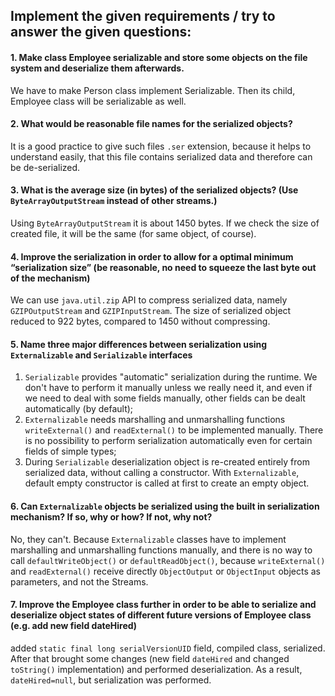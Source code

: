 ## Implement the given requirements / try to answer the given questions:
#### 1. Make class Employee serializable and store some objects on the file system and deserialize them afterwards.
We have to make Person class implement Serializable. Then its child, Employee class will be serializable as well.
#### 2. What would be  reasonable file names for the serialized objects?
It is a good practice to give such files `.ser` extension, because it helps to understand easily, 
that this file contains serialized data and therefore can be de-serialized.
#### 3. What is the average size (in bytes) of the serialized objects? (Use `ByteArrayOutputStream` instead of other streams.)
Using `ByteArrayOutputStream` it is about 1450 bytes. If we check the size of created file, it will be the same (for same object, of course).
#### 4. Improve the serialization in order to allow for a optimal minimum “serialization size” (be reasonable, no need to squeeze the last byte out of the mechanism)
We can use `java.util.zip` API to compress serialized data, namely `GZIPOutputStream` and `GZIPInputStream`. The size of serialized object reduced to 922 bytes, compared to 1450 without compressing.
#### 5. Name three major differences between serialization using `Externalizable` and `Serializable` interfaces
1. `Serializable` provides "automatic" serialization during the runtime. We don't have to perform it manually unless we really need it, and even if we need to deal with some fields manually, other fields can be dealt automatically (by default);
2. `Externalizable` needs marshalling and unmarshalling functions `writeExternal()` and `readExternal()` to be implemented manually. There is no possibility to perform serialization automatically even for certain fields of simple types;
3. During `Serializable` deserialization object is re-created entirely from serialized data, without calling a constructor. With `Externalizable`, default empty constructor is called at first to create an empty object.
#### 6. Can `Externalizable` objects be serialized using the built in serialization mechanism? If so, why or how? If not, why not?
No, they can't. Because `Externalizable` classes have to implement marshalling and unmarshalling functions manually, and there is no way to call `defaultWriteObject()` or `defaultReadObject()`, 
because `writeExternal()` and `readExternal()` receive directly `ObjectOutput` or `ObjectInput` objects as parameters, and not the Streams.
#### 7. Improve the Employee class further in order to be able to serialize and deserialize object states of different future versions of Employee class (e.g. add new field dateHired)
added `static final long serialVersionUID` field, compiled class, serialized. After that brought some changes 
(new field `dateHired` and changed `toString()` implementation) and performed deserialization. As a result, `dateHired=null`, but serialization was performed. 
